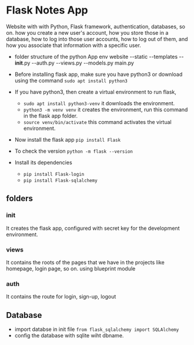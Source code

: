 # Flask Notes App

Website with with Python, Flask framework, authentication, databases, so on.
how you create a new user's account, how you store those in a database, how to log into those user accounts, how to log out of them, and how you associate that information with a specific user.

- folder structure of the python App
  env
  website
  --static
  --templates
  --**init**.py
  --auth.py
  --views.py
  --models.py
  main.py
- Before installing flask app, make sure you have python3 or download using the command
  `sudo apt install python3`
- If you have python3, then create a virtual environment to run flask,
  - `sudo apt install python3-venv` it downloads the environment.
  - `python3 -m venv venv` it creates the environment, run this command in the flask app folder.
  - `source venv/bin/activate` this command activates the virtual environment.
- Now install the flask app `pip install Flask`
- To check the version `python -m flask --version`
- Install its dependencies

  - `pip install Flask-login`
  - `pip install Flask-sqlalchemy`

## folders

### init

It creates the flask app, configured with secret key for the development environment.

### views

It contains the roots of the pages that we have in the projects like homepage, login page, so on.
using blueprint module

### auth

It contains the route for login, sign-up, logout

## Database

- import databse in init file `from flask_sqlalchemy import SQLAlchemy`
- config the database with sqlite wiht dbname.
